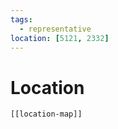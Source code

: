 ```yaml
---
tags:
  - representative
location: [5121, 2332]
---
```

# Location
```meta-bind-embed
[[location-map]]
```

